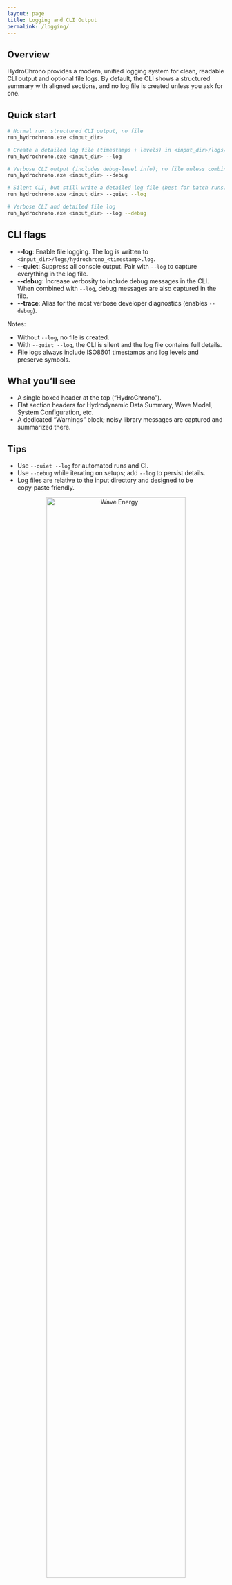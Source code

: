 ```yaml
---
layout: page
title: Logging and CLI Output
permalink: /logging/
---
```


## Overview

HydroChrono provides a modern, unified logging system for clean, readable CLI output and optional file logs. By default, the CLI shows a structured summary with aligned sections, and no log file is created unless you ask for one.

## Quick start

```bash
# Normal run: structured CLI output, no file
run_hydrochrono.exe <input_dir>

# Create a detailed log file (timestamps + levels) in <input_dir>/logs/
run_hydrochrono.exe <input_dir> --log

# Verbose CLI output (includes debug-level info); no file unless combined with --log
run_hydrochrono.exe <input_dir> --debug

# Silent CLI, but still write a detailed log file (best for batch runs)
run_hydrochrono.exe <input_dir> --quiet --log

# Verbose CLI and detailed file log
run_hydrochrono.exe <input_dir> --log --debug
```

## CLI flags

- **--log**: Enable file logging. The log is written to `<input_dir>/logs/hydrochrono_<timestamp>.log`.
- **--quiet**: Suppress all console output. Pair with `--log` to capture everything in the log file.
- **--debug**: Increase verbosity to include debug messages in the CLI. When combined with `--log`, debug messages are also captured in the file.
- **--trace**: Alias for the most verbose developer diagnostics (enables `--debug`).

Notes:
- Without `--log`, no file is created.
- With `--quiet --log`, the CLI is silent and the log file contains full details.
- File logs always include ISO8601 timestamps and log levels and preserve symbols.

## What you’ll see

- A single boxed header at the top (“HydroChrono”).
- Flat section headers for Hydrodynamic Data Summary, Wave Model, System Configuration, etc.
- A dedicated “Warnings” block; noisy library messages are captured and summarized there.

## Tips

- Use `--quiet --log` for automated runs and CI.
- Use `--debug` while iterating on setups; add `--log` to persist details.
- Log files are relative to the input directory and designed to be copy‑paste friendly.

<p align="center">
  <img src="{{ site.baseurl }}/assets/img/wave_animation2.gif" alt="Wave Energy" width="80%" />
</p>